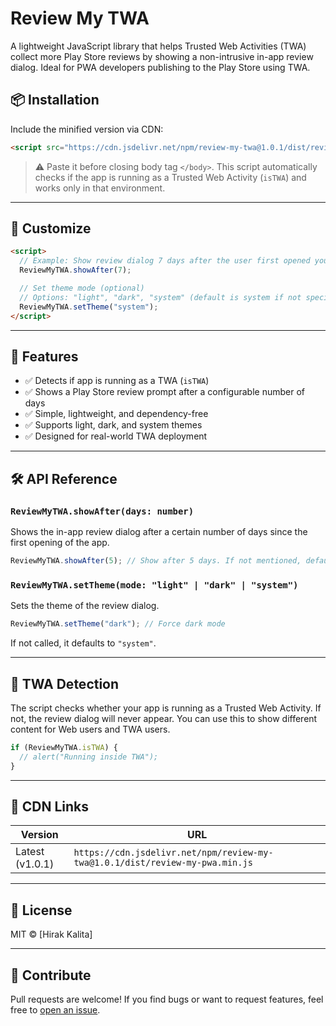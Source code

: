 
# Review My TWA

A lightweight JavaScript library that helps Trusted Web Activities (TWA) collect more Play Store reviews by showing a non-intrusive in-app review dialog. Ideal for PWA developers publishing to the Play Store using TWA.

## 📦 Installation

Include the minified version via CDN:

```html
<script src="https://cdn.jsdelivr.net/npm/review-my-twa@1.0.1/dist/review-my-pwa.min.js"></script>
```

> ⚠️ Paste it before closing body tag `</body>`. This script automatically checks if the app is running as a Trusted Web Activity (`isTWA`) and works only in that environment.

---

## 🚀 Customize

```html
<script>
  // Example: Show review dialog 7 days after the user first opened your app
  ReviewMyTWA.showAfter(7);

  // Set theme mode (optional)
  // Options: "light", "dark", "system" (default is system if not specified)
  ReviewMyTWA.setTheme("system");
</script>
```

---

## 🧠 Features

* ✅ Detects if app is running as a TWA (`isTWA`)
* ✅ Shows a Play Store review prompt after a configurable number of days
* ✅ Simple, lightweight, and dependency-free
* ✅ Supports light, dark, and system themes
* ✅ Designed for real-world TWA deployment

---

## 🛠 API Reference

### `ReviewMyTWA.showAfter(days: number)`

Shows the in-app review dialog after a certain number of days since the first opening of the app.

```js
ReviewMyTWA.showAfter(5); // Show after 5 days. If not mentioned, default to 7. min 1 and max 90
```

### `ReviewMyTWA.setTheme(mode: "light" | "dark" | "system")`

Sets the theme of the review dialog.

```js
ReviewMyTWA.setTheme("dark"); // Force dark mode
```

If not called, it defaults to `"system"`.

---

## 🧪 TWA Detection

The script checks whether your app is running as a Trusted Web Activity. If not, the review dialog will never appear. You can use this to show different content for Web users and TWA users.

```js
if (ReviewMyTWA.isTWA) {
  // alert("Running inside TWA");
}
```

---

## 📁 CDN Links

| Version         | URL                                                                          |
| --------------- | ---------------------------------------------------------------------------- |
| Latest (v1.0.1) | `https://cdn.jsdelivr.net/npm/review-my-twa@1.0.1/dist/review-my-pwa.min.js` |

---

## 📄 License

MIT © \[Hirak Kalita]

---

## 🙌 Contribute

Pull requests are welcome! If you find bugs or want to request features, feel free to [open an issue](https://github.com/realhirak/review-my-twa/issues).
